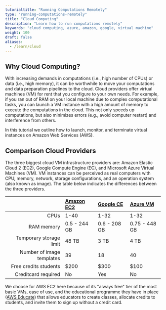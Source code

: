 ```yaml
---
tutorialtitle: "Running Computations Remotely"
type: "running-computations-remotely"
title: "Cloud Computing"
description: "Learn how to run computations remotely"
keywords: "cloud computing, azure, amazon, google, virtual machine"
weight: 100
draft: false
aliases:
  - /learn/cloud
---
```


## Why Cloud Computing?
With increasing demands in computations (i.e., high number of CPUs) or data (i.e., high memory), it can be worthwhile to move your computations and data preparation pipelines to the cloud. Cloud providers offer virtual machines (VM) for rent that you configure to your own needs. For example, if you ran out of RAM on your local machine due to complex computational tasks, you can launch a VM instance with a high amount of memory to execute the computations in the cloud. This not only speeds up computations, but also minimizes errors (e.g., avoid computer restart) and interference from others.

In this tutorial we outline how to launch, monitor, and terminate virtual instances on Amazon Web Services (AWS).


## Comparison Cloud Providers
The three biggest cloud VM infrastructure providers are: Amazon Elastic Cloud 2 (EC2), Google Compute Engine (EC), and Microsoft Azure Virtual Machines (VM). VM instances can be perceived as real computers with CPU, memory, network, storage configurations, and an operation system (also known as image). The table below indicates the differences between the three providers.

| | [Amazon EC2](https://portal.aws.amazon.com/billing/signup#/start) | [Google CE](https://accounts.google.com/signin/v2/identifier?service=cloudconsole) | [Azure VM](https://azure.microsoft.com/en-us/free/) |
| ---: | :--- | :--- | :--- |
| CPUs | 1-40  | 1-32 | 1-32  |
| RAM memory | 0.5 - 244 GB | 0.6 - 208 GB | 0.75 - 448 GB |
| Temporary storage limit | 48 TB | 3 TB | 4 TB |
| Number of image templates  | 39  | 18 | 40 |
| Free credits students | $200  | $300 | $100 |
| Creditcard required  | No | Yes | No |

We choose for AWS EC2 here because of its "always free" tier of the most basic VMs, ease of use, and the educational programme they have in place ([AWS Educate](https://aws.amazon.com/education/awseducate/)) that allows educators to create classes, allocate credits to students, and invite them to sign up without a credit card.
